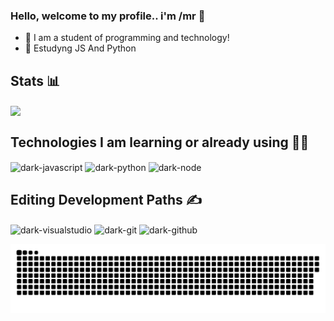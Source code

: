 ### Hello, welcome to my profile.. i'm /mr 👋

- 🔭 I am a student of programming and technology!
- 🌱 Estudyng JS And Python

## Stats 📊
  
<a href="https://github.com/anuraghazra/github-readme-stats" align="center">
  <img align="center" src="https://github-readme-stats.vercel.app/api?username=F4KEexe&show_icons=true&count_private=true&theme=radical&hide=issues" />
</a>

## Technologies I am learning or already using 👨‍💻

<div>
  <img align="center" alt="dark-javascript" src="https://img.shields.io/badge/JavaScript-F7DF1E?style=for-the-badge&logo=javascript&logoColor=black">
  <img align="center" alt="dark-python" src="https://img.shields.io/badge/python-04bbff?style=for-the-badge&logo=Python&logoColor=01232f">
  <img align="center" alt="dark-node" src="https://img.shields.io/badge/node.js-0e1817?style=for-the-badge&logo=node.js&logoColor=green">
  
## Editing Development Paths ✍

<div>
  <img align="center" alt="dark-visualstudio" src="https://img.shields.io/badge/Visual%20Studio-A0eee8.svg?style=for-the-badge&logo=visual-studio&logoColor=02736b">
  <img align="center" alt="dark-git" src="https://img.shields.io/badge/git-%23F05033.svg?style=for-the-badge&logo=git&logoColor=white">
  <img align="center" alt="dark-github" src="https://img.shields.io/badge/github-%23121011.svg?style=for-the-badge&logo=github&logoColor=white">
</div>

![Snake animation](https://github.com/kori-lab/kori-lab/blob/output/github-contribution-grid-snake.svg)
